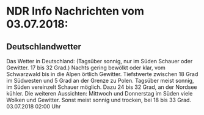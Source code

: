 # NDR Info Nachrichten vom 03.07.2018:


## Deutschlandwetter
Das Wetter in Deutschland:
(Tagsüber sonnig, nur im Süden Schauer oder Gewitter. 17 bis 32 Grad.) Nachts gering bewölkt oder klar, vom Schwarzwald bis in die Alpen örtlich Gewitter. Tiefstwerte zwischen 18 Grad im Südwesten und 5 Grad an der Grenze zu Polen. Tagsüber meist sonnig, im Süden vereinzelt Schauer möglich. Dazu 24 bis 32 Grad, an der Nordsee kühler. Die weiteren Aussichten:
Mittwoch und Donnerstag im Süden viele Wolken und Gewitter. Sonst meist sonnig und trocken, bei 18 bis 33 Grad. 03.07.2018 02:00 Uhr 
